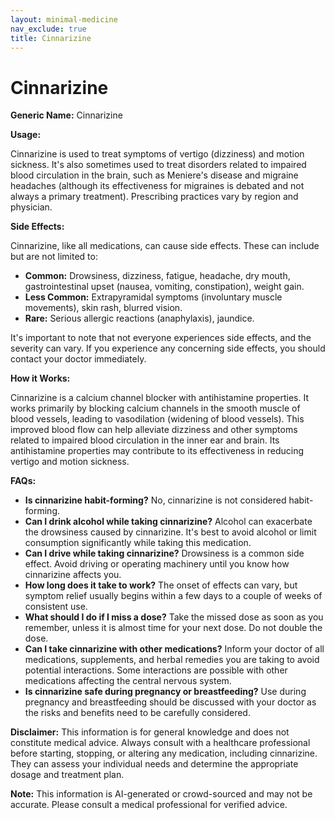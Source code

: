 ```yaml
---
layout: minimal-medicine
nav_exclude: true
title: Cinnarizine
---
```


# Cinnarizine

**Generic Name:** Cinnarizine

**Usage:**

Cinnarizine is used to treat symptoms of vertigo (dizziness) and motion sickness.  It's also sometimes used to treat disorders related to impaired blood circulation in the brain, such as Meniere's disease and migraine headaches (although its effectiveness for migraines is debated and not always a primary treatment).  Prescribing practices vary by region and physician.

**Side Effects:**

Cinnarizine, like all medications, can cause side effects.  These can include but are not limited to:

* **Common:** Drowsiness, dizziness, fatigue, headache, dry mouth, gastrointestinal upset (nausea, vomiting, constipation), weight gain.
* **Less Common:**  Extrapyramidal symptoms (involuntary muscle movements), skin rash, blurred vision.
* **Rare:**  Serious allergic reactions (anaphylaxis), jaundice.

It's important to note that not everyone experiences side effects, and the severity can vary.  If you experience any concerning side effects, you should contact your doctor immediately.

**How it Works:**

Cinnarizine is a calcium channel blocker with antihistamine properties.  It works primarily by blocking calcium channels in the smooth muscle of blood vessels, leading to vasodilation (widening of blood vessels). This improved blood flow can help alleviate dizziness and other symptoms related to impaired blood circulation in the inner ear and brain.  Its antihistamine properties may contribute to its effectiveness in reducing vertigo and motion sickness.

**FAQs:**

* **Is cinnarizine habit-forming?** No, cinnarizine is not considered habit-forming.
* **Can I drink alcohol while taking cinnarizine?**  Alcohol can exacerbate the drowsiness caused by cinnarizine. It's best to avoid alcohol or limit consumption significantly while taking this medication.
* **Can I drive while taking cinnarizine?**  Drowsiness is a common side effect.  Avoid driving or operating machinery until you know how cinnarizine affects you.
* **How long does it take to work?**  The onset of effects can vary, but symptom relief usually begins within a few days to a couple of weeks of consistent use.
* **What should I do if I miss a dose?** Take the missed dose as soon as you remember, unless it is almost time for your next dose. Do not double the dose.
* **Can I take cinnarizine with other medications?**  Inform your doctor of all medications, supplements, and herbal remedies you are taking to avoid potential interactions.  Some interactions are possible with other medications affecting the central nervous system.
* **Is cinnarizine safe during pregnancy or breastfeeding?**  Use during pregnancy and breastfeeding should be discussed with your doctor as the risks and benefits need to be carefully considered.


**Disclaimer:** This information is for general knowledge and does not constitute medical advice.  Always consult with a healthcare professional before starting, stopping, or altering any medication, including cinnarizine. They can assess your individual needs and determine the appropriate dosage and treatment plan.


**Note:** This information is AI-generated or crowd-sourced and may not be accurate. Please consult a medical professional for verified advice.